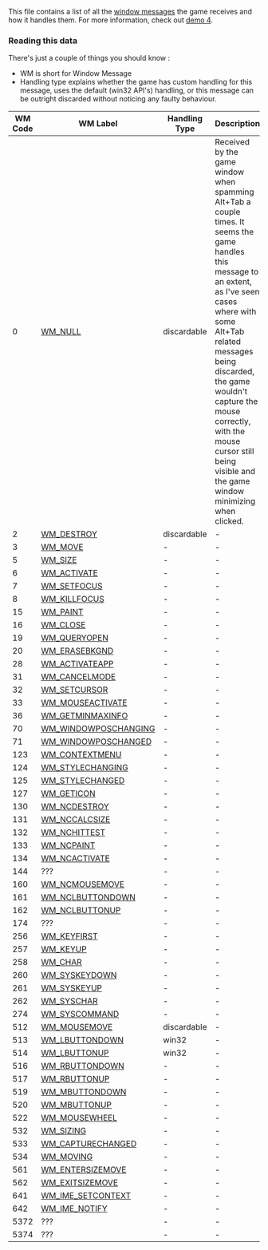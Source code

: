This file contains a list of all the
[window messages](https://learn.microsoft.com/en-us/windows/win32/learnwin32/window-messages)
the game receives and how it handles them. For more information, check out
[demo 4](https://github.com/CesarBerriot/JustCause3-Hacking/tree/master/code/demos/4_intercepting_win32_messages).

### Reading this data
There's just a couple of things you should know :
- WM is short for Window Message
- Handling type explains whether the game has custom handling for this message, uses the default (win32 API's) handling, or this message can be outright discarded without noticing any faulty behaviour.

| WM Code | WM Label                                                                        | Handling Type | Description                                                                                                                                                                                                                                                                                                                               |
|---------|---------------------------------------------------------------------------------|---------------|-------------------------------------------------------------------------------------------------------------------------------------------------------------------------------------------------------------------------------------------------------------------------------------------------------------------------------------------|
| 0       | [WM_NULL](https://learn.microsoft.com/en-us/windows/win32/winmsg/wm-null)       | discardable   | Received by the game window when spamming Alt+Tab a couple times. It seems the game handles this message to an extent, as I've seen cases where with some Alt+Tab related messages being discarded, the game wouldn't capture the mouse correctly, with the mouse cursor still being visible and the game window minimizing when clicked. |
| 2       | [WM_DESTROY](https://learn.microsoft.com/en-us/windows/win32/winmsg/wm-destroy) | discardable   | -                                                                                                                                                                                                                                                                                                                                         |
| 3       | [WM_MOVE]()                                                                     | -             | -                                                                                                                                                                                                                                                                                                                                         |
| 5       | [WM_SIZE]()                                                                     | -             | -                                                                                                                                                                                                                                                                                                                                         |
| 6       | [WM_ACTIVATE]()                                                                 | -             | -                                                                                                                                                                                                                                                                                                                                         |
| 7       | [WM_SETFOCUS]()                                                                 | -             | -                                                                                                                                                                                                                                                                                                                                         |
| 8       | [WM_KILLFOCUS]()                                                                | -             | -                                                                                                                                                                                                                                                                                                                                         |
| 15      | [WM_PAINT]()                                                                    | -             | -                                                                                                                                                                                                                                                                                                                                         |
| 16      | [WM_CLOSE]()                                                                    | -             | -                                                                                                                                                                                                                                                                                                                                         |
| 19      | [WM_QUERYOPEN]()                                                                | -             | -                                                                                                                                                                                                                                                                                                                                         |
| 20      | [WM_ERASEBKGND]()                                                               | -             | -                                                                                                                                                                                                                                                                                                                                         |
| 28      | [WM_ACTIVATEAPP]()                                                              | -             | -                                                                                                                                                                                                                                                                                                                                         |
| 31      | [WM_CANCELMODE]()                                                               | -             | -                                                                                                                                                                                                                                                                                                                                         |
| 32      | [WM_SETCURSOR]()                                                                | -             | -                                                                                                                                                                                                                                                                                                                                         |
| 33      | [WM_MOUSEACTIVATE]()                                                            | -             | -                                                                                                                                                                                                                                                                                                                                         |
| 36      | [WM_GETMINMAXINFO]()                                                            | -             | -                                                                                                                                                                                                                                                                                                                                         |
| 70      | [WM_WINDOWPOSCHANGING]()                                                        | -             | -                                                                                                                                                                                                                                                                                                                                         |
| 71      | [WM_WINDOWPOSCHANGED]()                                                         | -             | -                                                                                                                                                                                                                                                                                                                                         |
| 123     | [WM_CONTEXTMENU]()                                                              | -             | -                                                                                                                                                                                                                                                                                                                                         |
| 124     | [WM_STYLECHANGING]()                                                            | -             | -                                                                                                                                                                                                                                                                                                                                         |
| 125     | [WM_STYLECHANGED]()                                                             | -             | -                                                                                                                                                                                                                                                                                                                                         |
| 127     | [WM_GETICON]()                                                                  | -             | -                                                                                                                                                                                                                                                                                                                                         |
| 130     | [WM_NCDESTROY]()                                                                | -             | -                                                                                                                                                                                                                                                                                                                                         |
| 131     | [WM_NCCALCSIZE]()                                                               | -             | -                                                                                                                                                                                                                                                                                                                                         |
| 132     | [WM_NCHITTEST]()                                                                | -             | -                                                                                                                                                                                                                                                                                                                                         |
| 133     | [WM_NCPAINT]()                                                                  | -             | -                                                                                                                                                                                                                                                                                                                                         |
| 134     | [WM_NCACTIVATE]()                                                               | -             | -                                                                                                                                                                                                                                                                                                                                         |
| 144     | ???                                                                             | -             | -                                                                                                                                                                                                                                                                                                                                         |
| 160     | [WM_NCMOUSEMOVE]()                                                              | -             | -                                                                                                                                                                                                                                                                                                                                         |
| 161     | [WM_NCLBUTTONDOWN]()                                                            | -             | -                                                                                                                                                                                                                                                                                                                                         |
| 162     | [WM_NCLBUTTONUP]()                                                              | -             | -                                                                                                                                                                                                                                                                                                                                         |
| 174     | ???                                                                             | -             | -                                                                                                                                                                                                                                                                                                                                         |
| 256     | [WM_KEYFIRST]()                                                                 | -             | -                                                                                                                                                                                                                                                                                                                                         |
| 257     | [WM_KEYUP]()                                                                    | -             | -                                                                                                                                                                                                                                                                                                                                         |
| 258     | [WM_CHAR]()                                                                     | -             | -                                                                                                                                                                                                                                                                                                                                         |
| 260     | [WM_SYSKEYDOWN]()                                                               | -             | -                                                                                                                                                                                                                                                                                                                                         |
| 261     | [WM_SYSKEYUP]()                                                                 | -             | -                                                                                                                                                                                                                                                                                                                                         |
| 262     | [WM_SYSCHAR]()                                                                  | -             | -                                                                                                                                                                                                                                                                                                                                         |
| 274     | [WM_SYSCOMMAND]()                                                               | -             | -                                                                                                                                                                                                                                                                                                                                         |
| 512     | [WM_MOUSEMOVE]()                                                                | discardable   | -                                                                                                                                                                                                                                                                                                                                         |
| 513     | [WM_LBUTTONDOWN]()                                                              | win32         | -                                                                                                                                                                                                                                                                                                                                         |
| 514     | [WM_LBUTTONUP]()                                                                | win32         | -                                                                                                                                                                                                                                                                                                                                         |
| 516     | [WM_RBUTTONDOWN]()                                                              | -             | -                                                                                                                                                                                                                                                                                                                                         |
| 517     | [WM_RBUTTONUP]()                                                                | -             | -                                                                                                                                                                                                                                                                                                                                         |
| 519     | [WM_MBUTTONDOWN]()                                                              | -             | -                                                                                                                                                                                                                                                                                                                                         |
| 520     | [WM_MBUTTONUP]()                                                                | -             | -                                                                                                                                                                                                                                                                                                                                         |
| 522     | [WM_MOUSEWHEEL]()                                                               | -             | -                                                                                                                                                                                                                                                                                                                                         |
| 532     | [WM_SIZING]()                                                                   | -             | -                                                                                                                                                                                                                                                                                                                                         |
| 533     | [WM_CAPTURECHANGED]()                                                           | -             | -                                                                                                                                                                                                                                                                                                                                         |
| 534     | [WM_MOVING]()                                                                   | -             | -                                                                                                                                                                                                                                                                                                                                         |
| 561     | [WM_ENTERSIZEMOVE]()                                                            | -             | -                                                                                                                                                                                                                                                                                                                                         |
| 562     | [WM_EXITSIZEMOVE]()                                                             | -             | -                                                                                                                                                                                                                                                                                                                                         |
| 641     | [WM_IME_SETCONTEXT]()                                                           | -             | -                                                                                                                                                                                                                                                                                                                                         |
| 642     | [WM_IME_NOTIFY]()                                                               | -             | -                                                                                                                                                                                                                                                                                                                                         |
| 5372    | ???                                                                             | -             | -                                                                                                                                                                                                                                                                                                                                         |
| 5374    | ???                                                                             | -             | -                                                                                                                                                                                                                                                                                                                                         |
